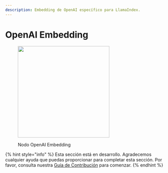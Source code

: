 ```yaml
---
description: Embedding de OpenAI específico para LlamaIndex.
---
```


# OpenAI Embedding

<figure><img src="../../../.gitbook/assets/image (6) (1) (1) (1).png" alt="" width="291"><figcaption><p>Nodo OpenAI Embedding</p></figcaption></figure>

{% hint style="info" %}
Esta sección está en desarrollo. Agradecemos cualquier ayuda que puedas proporcionar para completar esta sección. Por favor, consulta nuestra [Guía de Contribución](../../../contributing/) para comenzar.
{% endhint %}
